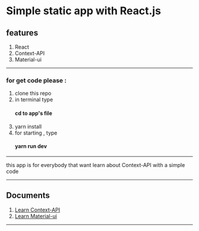 <h1>Simple static app with React.js</h1>
    <h2>features</h2>
    <ol>
        <li>React</li>
        <li>Context-API</li>
        <li>Material-ui</li>
    </ol>
    <hr>
     <h3>for get code please :</h3>
     <ol>
         <li>clone this repo</li>
         <li>in terminal type  <h4>cd to app's file</h4> </li>
         <li>yarn install</li>
         <li>for starting , type <h4>yarn run dev</h4></li>
     </ol>
     <hr>
     <p>this app is for everybody that want learn about Context-API with a simple  code  </p>
     <hr>
     <h2>Documents</h2>
    <ol>
        <li><a href="https://reactjs.org/docs/context.html">Learn Context-API</a></li>
        <li><a href="https://material-ui.com/">Learn Material-ui</a></li>
    </ol>
    <hr>
    
